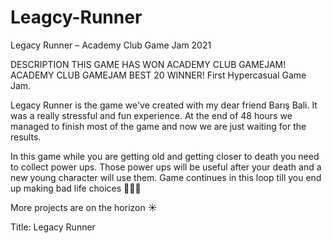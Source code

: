 # Leagcy-Runner
Legacy Runner – Academy Club Game Jam 2021

DESCRIPTION
THIS GAME HAS WON ACADEMY CLUB GAMEJAM!
ACADEMY CLUB GAMEJAM BEST 20 WINNER!
First Hypercasual Game Jam.

Legacy Runner is the game we've created with my dear friend Barış Bali. It was a really stressful and fun experience. At the end of 48 hours we managed to finish most of the game and now we are just waiting for the results.

In this game while you are getting old and getting closer to death you need to collect power ups.
Those power ups will be useful after your death and a new young character will use them. Game continues in this loop till you end up making bad life choices 🤷🏻‍♂️

More projects are on the horizon ☀️

Title: Legacy Runner

